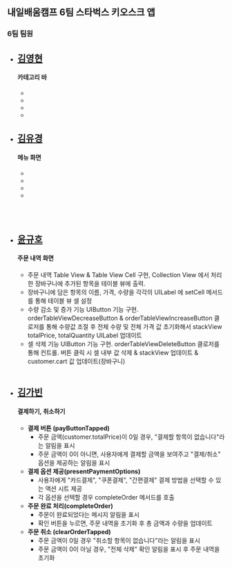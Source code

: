 ## 내일배움캠프 6팀 스타벅스 키오스크 앱 
### 6팀 팀원


- [김영현](https://github.com/y0unghyun)   
  ----
  #### 카테고리 바
  - 
  - 
  - 
  - 

- [김유경](https://github.com/kyk70009/Project)    
  ----
  #### 메뉴 화면
  - 
  - 
  - 
  - 
<br/><br/>

- [윤규호](https://github.com/ykyohub)
  ----
  #### 주문 내역 화면
  - 주문 내역 Table View & Table View Cell 구현, Collection View 에서 처리한 장바구니에 추가된 항목을 테이블 뷰에 출력.
  - 장바구니에 담은 항목의 이름, 가격, 수량을 각각의 UILabel 에 setCell 메서드를 통해 테이블 뷰 셀 설정
  - 수량 감소 및 증가 기능 UIButton 기능 구현. orderTableViewDecreaseButton & orderTableViewIncreaseButton 클로저를 통해 수량값 조절 후
    전체 수량 및 전체 가격 값 초기화해서 stackView totalPrice, totalQuantity UILabel 업데이트
  - 셀 삭제 기능 UIButton 기능 구현. orderTableViewDeleteButton 클로저를 통해 컨트롤.
    버튼 클릭 시 셀 내부 값 삭제 & stackView 업데이트 & customer.cart 값 업데이트(장바구니)
<br/><br/>

- [김가빈](https://github.com/BINDUNGLIFE)   
  ----
  #### 결제하기, 취소하기 
  - **결제 버튼 (payButtonTapped)** <br>
    - 주문 금액(customer.totalPrice)이 0일 경우, "결제할 항목이 없습니다"라는 알림을 표시 <br>
    - 주문 금액이 0이 아니면, 사용자에게 결제할 금액을 보여주고 "결제/취소" 옵션을 제공하는 알림을 표시 
  - **결제 옵션 제공(presentPaymentOptions)** <br>
    - 사용자에게 "카드결제", "쿠폰결제", "간편결제" 결제 방법을 선택할 수 있는 액션 시트 제공 <br>
    - 각 옵션을 선택할 경우 completeOrder 메서드를 호출 
  - **주문 완료 처리(completeOrder)** <br>
    - 주문이 완료되었다는 메시지 알림을 표시 <br>
    - 확인 버튼을 누르면, 주문 내역을 초기화 후 총 금액과 수량을 업데이트
  - **주문 취소 (clearOrderTapped)** <br>
    - 주문 금액이 0일 경우 "취소할 항목이 없습니다"라는 알림을 표시 <br>
    - 주문 금액이 0이 아닐 경우, "전체 삭제" 확인 알림을 표시 후 주문 내역을 초기화

<br/><br/>


